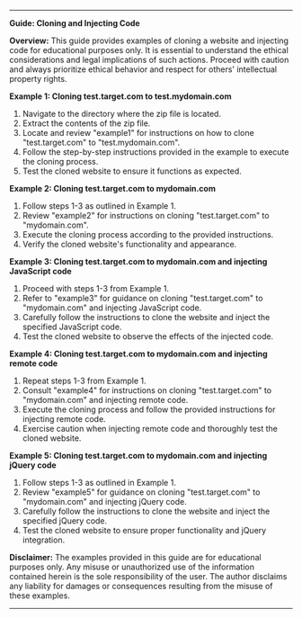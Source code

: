 

---

**Guide: Cloning and Injecting Code**

**Overview:**
This guide provides examples of cloning a website and injecting code for educational purposes only. It is essential to understand the ethical considerations and legal implications of such actions. Proceed with caution and always prioritize ethical behavior and respect for others' intellectual property rights.

**Example 1: Cloning test.target.com to test.mydomain.com**
1. Navigate to the directory where the zip file is located.
2. Extract the contents of the zip file.
3. Locate and review "example1" for instructions on how to clone "test.target.com" to "test.mydomain.com".
4. Follow the step-by-step instructions provided in the example to execute the cloning process.
5. Test the cloned website to ensure it functions as expected.

**Example 2: Cloning test.target.com to mydomain.com**
1. Follow steps 1-3 as outlined in Example 1.
2. Review "example2" for instructions on cloning "test.target.com" to "mydomain.com".
3. Execute the cloning process according to the provided instructions.
4. Verify the cloned website's functionality and appearance.

**Example 3: Cloning test.target.com to mydomain.com and injecting JavaScript code**
1. Proceed with steps 1-3 from Example 1.
2. Refer to "example3" for guidance on cloning "test.target.com" to "mydomain.com" and injecting JavaScript code.
3. Carefully follow the instructions to clone the website and inject the specified JavaScript code.
4. Test the cloned website to observe the effects of the injected code.

**Example 4: Cloning test.target.com to mydomain.com and injecting remote code**
1. Repeat steps 1-3 from Example 1.
2. Consult "example4" for instructions on cloning "test.target.com" to "mydomain.com" and injecting remote code.
3. Execute the cloning process and follow the provided instructions for injecting remote code.
4. Exercise caution when injecting remote code and thoroughly test the cloned website.

**Example 5: Cloning test.target.com to mydomain.com and injecting jQuery code**
1. Follow steps 1-3 as outlined in Example 1.
2. Review "example5" for guidance on cloning "test.target.com" to "mydomain.com" and injecting jQuery code.
3. Carefully follow the instructions to clone the website and inject the specified jQuery code.
4. Test the cloned website to ensure proper functionality and jQuery integration.

**Disclaimer:**
The examples provided in this guide are for educational purposes only. Any misuse or unauthorized use of the information contained herein is the sole responsibility of the user. The author disclaims any liability for damages or consequences resulting from the misuse of these examples.

---
